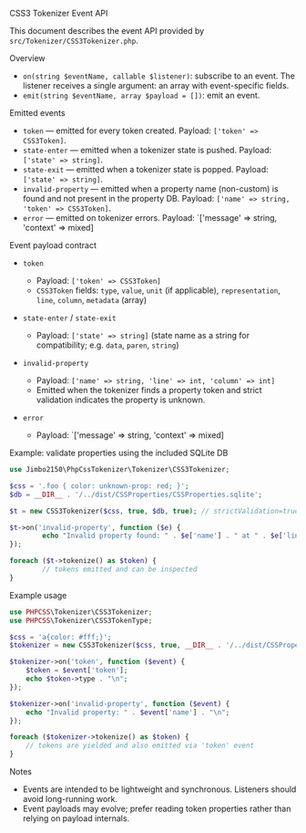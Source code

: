 CSS3 Tokenizer Event API

This document describes the event API provided by `src/Tokenizer/CSS3Tokenizer.php`.

Overview

- `on(string $eventName, callable $listener)`: subscribe to an event. The listener receives a single argument: an array with event-specific fields.
- `emit(string $eventName, array $payload = [])`: emit an event.

Emitted events

- `token` — emitted for every token created. Payload: `['token' => CSS3Token]`.
- `state-enter` — emitted when a tokenizer state is pushed. Payload: `['state' => string]`.
- `state-exit` — emitted when a tokenizer state is popped. Payload: `['state' => string]`.
- `invalid-property` — emitted when a property name (non-custom) is found and not present in the property DB. Payload: `['name' => string, 'token' => CSS3Token]`.
- `error` — emitted on tokenizer errors. Payload: `['message' => string, 'context' => mixed]

Event payload contract

- `token`
    - Payload: `['token' => CSS3Token]`
    - `CSS3Token` fields: `type`, `value`, `unit` (if applicable), `representation`, `line`, `column`, `metadata` (array)

- `state-enter` / `state-exit`
    - Payload: `['state' => string]` (state name as a string for compatibility; e.g. `data`, `paren`, `string`)

- `invalid-property`
    - Payload: `['name' => string, 'line' => int, 'column' => int]`
    - Emitted when the tokenizer finds a property token and strict validation indicates the property is unknown.

- `error`
    - Payload: `['message' => string, 'context' => mixed]

Example: validate properties using the included SQLite DB

```php
use Jimbo2150\PhpCssTokenizer\Tokenizer\CSS3Tokenizer;

$css = '.foo { color: unknown-prop: red; }';
$db = __DIR__ . '/../dist/CSSProperties/CSSProperties.sqlite';

$t = new CSS3Tokenizer($css, true, $db, true); // strictValidation=true

$t->on('invalid-property', function ($e) {
        echo "Invalid property found: " . $e['name'] . " at " . $e['line'] . ":" . $e['column'] . "\n";
});

foreach ($t->tokenize() as $token) {
        // tokens emitted and can be inspected
}
```

Example usage

```php
use PHPCSS\Tokenizer\CSS3Tokenizer;
use PHPCSS\Tokenizer\CSS3TokenType;

$css = 'a{color: #fff;}';
$tokenizer = new CSS3Tokenizer($css, true, __DIR__ . '/../dist/CSSProperties/CSSProperties.sqlite', false);

$tokenizer->on('token', function ($event) {
    $token = $event['token'];
    echo $token->type . "\n";
});

$tokenizer->on('invalid-property', function ($event) {
    echo "Invalid property: " . $event['name'] . "\n";
});

foreach ($tokenizer->tokenize() as $token) {
    // tokens are yielded and also emitted via 'token' event
}
```

Notes

- Events are intended to be lightweight and synchronous. Listeners should avoid long-running work.
- Event payloads may evolve; prefer reading token properties rather than relying on payload internals.
